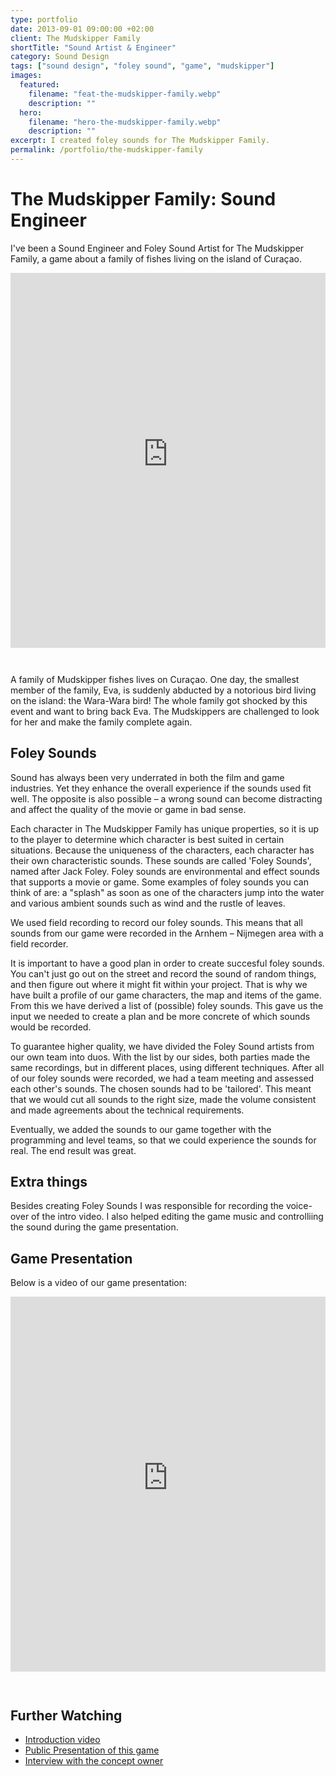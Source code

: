 ```yaml
---
type: portfolio
date: 2013-09-01 09:00:00 +02:00
client: The Mudskipper Family
shortTitle: "Sound Artist & Engineer"
category: Sound Design
tags: ["sound design", "foley sound", "game", "mudskipper"]
images:
  featured:
    filename: "feat-the-mudskipper-family.webp"
    description: ""
  hero:
    filename: "hero-the-mudskipper-family.webp"
    description: ""
excerpt: I created foley sounds for The Mudskipper Family.
permalink: /portfolio/the-mudskipper-family
---
```


# The Mudskipper Family: Sound Engineer

<style>.big-hero.hasimage { background-position: left top, top center !important; }</style>

I've been a Sound Engineer and Foley Sound Artist for The Mudskipper Family, a game about a family of fishes living on the island of Curaçao.

<iframe height="600" src="https://www.youtube-nocookie.com/embed/8KqmrHaaHi8" frameborder="0" allow="accelerometer; autoplay; encrypted-media; gyroscope; picture-in-picture" style="width: 100%; margin-bottom: 2em;" allowfullscreen></iframe>

A family of Mudskipper fishes lives on Curaçao. One day, the smallest member of the family, Eva, is suddenly abducted by a notorious bird living on the island: the Wara-Wara bird! The whole family got shocked by this event and want to bring back Eva. The Mudskippers are challenged to look for her and make the family complete again.

## Foley Sounds

Sound has always been very underrated in both the film and game industries. Yet they enhance the overall experience if the sounds used fit well. The opposite is also possible &ndash; a wrong sound can become distracting and affect the quality of the movie or game in bad sense.

Each character in The Mudskipper Family has unique properties, so it is up to the player to determine which character is best suited in certain situations. Because the uniqueness of the characters, each character has their own characteristic sounds. These sounds are called 'Foley Sounds', named after Jack Foley. Foley sounds are environmental and effect sounds that supports a movie or game. Some examples of foley sounds you can think of are: a "splash" as soon as one of the characters jump into the water and various ambient sounds such as wind and the rustle of leaves.

We used field recording to record our foley sounds. This means that all sounds from our game were recorded in the Arnhem – Nijmegen area with a field recorder.

It is important to have a good plan in order to create succesful foley sounds. You can't just go out on the street and record the sound of random things, and then figure out where it might fit within your project. That is why we have built a profile of our game characters, the map and items of the game. From this we have derived a list of (possible) foley sounds. This gave us the input we needed to create a plan and be more concrete of which sounds would be recorded.

To guarantee higher quality, we have divided the Foley Sound artists from our own team into duos. With the list by our sides, both parties made the same recordings, but in different places, using different techniques. After all of our foley sounds were recorded, we had a team meeting and assessed each other's sounds. The chosen sounds had to be 'tailored'. This meant that we would cut all sounds to the right size, made the volume consistent and made agreements about the technical requirements.

Eventually, we added the sounds to our game together with the programming and level teams, so that we could experience the sounds for real. The end result was great.

## Extra things

Besides creating Foley Sounds I was responsible for recording the voice-over of the intro video. I also helped editing the game music and controlliing the sound during the game presentation.

## Game Presentation

Below is a video of our game presentation:

<iframe height="600" src="https://www.youtube-nocookie.com/embed/iOck5YNdgmg" frameborder="0" allow="accelerometer; autoplay; encrypted-media; gyroscope; picture-in-picture" style="width: 100%; margin-bottom: 2em;" allowfullscreen></iframe>

## Further Watching

- [Introduction video](https://www.youtube.com/watch?v=8KqmrHaaHi8)
- [Public Presentation of this game](https://www.youtube.com/watch?v=iOck5YNdgmg)
- [Interview with the concept owner](https://www.youtube.com/watch?v=lLxT1lPj-oI)
